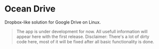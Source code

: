 # Ocean Drive
Dropbox-like solution for Google Drive on Linux.

> The app is under development for now. All usefull information will appear here with the first release.
> Disclaimer: There's a lot of dirty code here, most of it will be fixed after all basic functionality is done.
